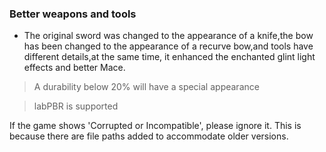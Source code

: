 ### Better weapons and tools

- The original sword was changed to the appearance of a knife,the bow has been changed to the appearance of a recurve bow,and tools have different details,at the same time, it enhanced the enchanted glint light effects and better Mace.
> A durability below 20% will have a special appearance

> labPBR is supported

If the game shows 'Corrupted or Incompatible', please ignore it. This is because there are file paths added to accommodate older versions.
